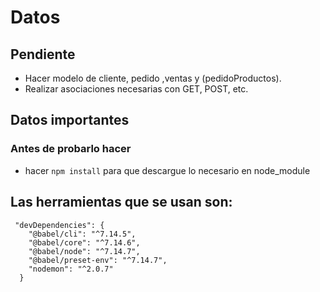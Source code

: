 # Datos

## Pendiente

- Hacer modelo de cliente, pedido ,ventas y (pedidoProductos).
- Realizar asociaciones necesarias con GET, POST, etc.


## Datos importantes
### Antes de probarlo hacer

- hacer `npm install` para que descargue lo necesario en node_module


## Las herramientas que se usan son:


```
 "devDependencies": {
    "@babel/cli": "^7.14.5",
    "@babel/core": "^7.14.6",
    "@babel/node": "^7.14.7",
    "@babel/preset-env": "^7.14.7",
    "nodemon": "^2.0.7"
  }

```
